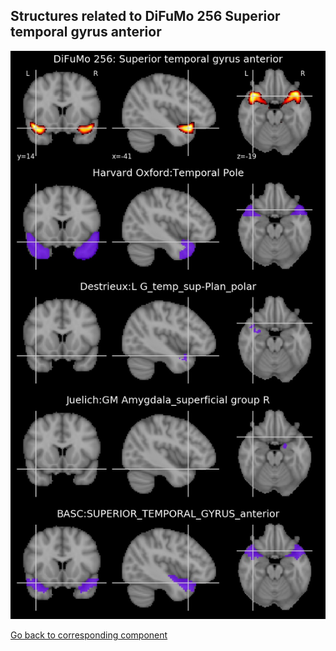 


## Structures related to DiFuMo 256 Superior temporal gyrus anterior

![217](217.jpg "Structures related to DiFuMo 256 Superior temporal gyrus anterior")

[Go back to corresponding component](https://parietal-inria.github.io/DiFuMo/256/html/217.html)